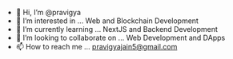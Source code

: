 - 👋 Hi, I’m @pravigya
- 👀 I’m interested in ... Web and Blockchain Development
- 🌱 I’m currently learning ... NextJS and Backend Development
- 🤝 I’m looking to collaborate on ... Web Development and DApps
- 📫 How to reach me ... pravigyajain5@gmail.com

<!---
pravigya/pravigya is a ✨ special ✨ repository because its `README.md` (this file) appears on your GitHub profile.
You can click the Preview link to take a look at your changes.
--->

